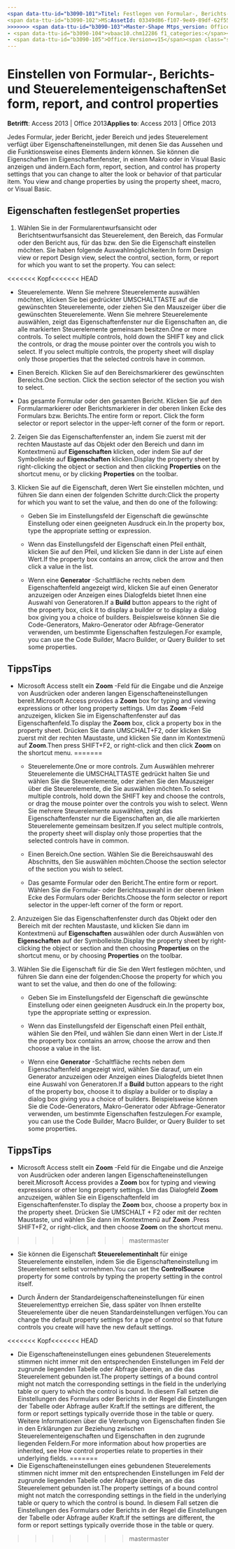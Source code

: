 ```yaml
---
<span data-ttu-id="b3090-101">Titel: Festlegen von Formular-, Berichts- und Steuerelementeigenschaften TOCTitle: Festlegen von Formular-, Berichts- und Steuerelementeigenschaften <<<<<<< HEAD Ms:assetid: 03349d86-f107-9e49-89df-62f55f3a0735 Ms:mtpsurl: https://msdn.microsoft.com/library/Ff844789(v=office.15) Ms:contentKeyID: 48542977 ms.date: 09/18 / 2015 === Beschreibung: jedes Formular, Bericht, Abschnitt und Steuerelement hat die eigenschafteneinstellungen, die Sie bearbeiten können, um das Aussehen und das Verhalten des betreffenden Elements auf bestimmten in Access 2013 ändern.</span><span class="sxs-lookup"><span data-stu-id="b3090-101">title: Set form, report, and control properties TOCTitle: Set form, report, and control properties <<<<<<< HEAD ms:assetid: 03349d86-f107-9e49-89df-62f55f3a0735 ms:mtpsurl: https://msdn.microsoft.com/library/Ff844789(v=office.15) ms:contentKeyID: 48542977 ms.date: 09/18/2015 ======= description: Each form, report, section, and control has property settings that you can change to alter the look or behavior of that particular item in Access 2013.</span></span>
<span data-ttu-id="b3090-102">MS:AssetId: 03349d86-f107-9e49-89df-62f55f3a0735 Ms:mtpsurl: https://msdn.microsoft.com/library/Ff844789(v=office.15) Ms:contentKeyID: 48542977 ms.date: 10/16/2018</span><span class="sxs-lookup"><span data-stu-id="b3090-102">ms:assetid: 03349d86-f107-9e49-89df-62f55f3a0735 ms:mtpsurl: https://msdn.microsoft.com/library/Ff844789(v=office.15) ms:contentKeyID: 48542977 ms.date: 10/16/2018</span></span>
>>>>>>> <span data-ttu-id="b3090-103">Master-Shape Mtps_version: Office. 15 f1_keywords:</span><span class="sxs-lookup"><span data-stu-id="b3090-103">master mtps_version: v=office.15 f1_keywords:</span></span>
- <span data-ttu-id="b3090-104">vbaac10.chm12286 f1_categories:</span><span class="sxs-lookup"><span data-stu-id="b3090-104">vbaac10.chm12286 f1_categories:</span></span>
- <span data-ttu-id="b3090-105">Office.Version=v15</span><span class="sxs-lookup"><span data-stu-id="b3090-105">Office.Version=v15</span></span>
---
```


# <a name="set-form-report-and-control-properties"></a><span data-ttu-id="b3090-106">Einstellen von Formular-, Berichts- und Steuerelementeigenschaften</span><span class="sxs-lookup"><span data-stu-id="b3090-106">Set form, report, and control properties</span></span>

<span data-ttu-id="b3090-107">**Betrifft**: Access 2013 | Office 2013</span><span class="sxs-lookup"><span data-stu-id="b3090-107">**Applies to**: Access 2013 | Office 2013</span></span>

<span data-ttu-id="b3090-p102">Jedes Formular, jeder Bericht, jeder Bereich und jedes Steuerelement verfügt über Eigenschafteneinstellungen, mit denen Sie das Aussehen und die Funktionsweise eines Elements ändern können. Sie können die Eigenschaften im Eigenschaftenfenster, in einem Makro oder in Visual Basic anzeigen und ändern.</span><span class="sxs-lookup"><span data-stu-id="b3090-p102">Each form, report, section, and control has property settings that you can change to alter the look or behavior of that particular item. You view and change properties by using the property sheet, macro, or Visual Basic.</span></span>

## <a name="set-properties"></a><span data-ttu-id="b3090-110">Eigenschaften festlegen</span><span class="sxs-lookup"><span data-stu-id="b3090-110">Set properties</span></span>

1. <span data-ttu-id="b3090-p103">Wählen Sie in der Formularentwurfsansicht oder Berichtsentwurfsansicht das Steuerelement, den Bereich, das Formular oder den Bericht aus, für das bzw. den Sie die Eigenschaft einstellen möchten. Sie haben folgende Auswahlmöglichkeiten:</span><span class="sxs-lookup"><span data-stu-id="b3090-p103">In form Design view or report Design view, select the control, section, form, or report for which you want to set the property. You can select:</span></span>
    
<span data-ttu-id="b3090-113"><<<<<<< Kopf</span><span class="sxs-lookup"><span data-stu-id="b3090-113"><<<<<<< HEAD</span></span>
   - <span data-ttu-id="b3090-p104">Steuerelemente. Wenn Sie mehrere Steuerelemente auswählen möchten, klicken Sie bei gedrückter UMSCHALTTASTE auf die gewünschten Steuerelemente, oder ziehen Sie den Mauszeiger über die gewünschten Steuerelemente. Wenn Sie mehrere Steuerelemente auswählen, zeigt das Eigenschaftenfenster nur die Eigenschaften an, die alle markierten Steuerelemente gemeinsam besitzen.</span><span class="sxs-lookup"><span data-stu-id="b3090-p104">One or more controls. To select multiple controls, hold down the SHIFT key and click the controls, or drag the mouse pointer over the controls you wish to select. If you select multiple controls, the property sheet will display only those properties that the selected controls have in common.</span></span>
    
   - <span data-ttu-id="b3090-p105">Einen Bereich. Klicken Sie auf den Bereichsmarkierer des gewünschten Bereichs.</span><span class="sxs-lookup"><span data-stu-id="b3090-p105">One section. Click the section selector of the section you wish to select.</span></span>
    
   - <span data-ttu-id="b3090-p106">Das gesamte Formular oder den gesamten Bericht. Klicken Sie auf den Formularmarkierer oder Berichtsmarkierer in der oberen linken Ecke des Formulars bzw. Berichts.</span><span class="sxs-lookup"><span data-stu-id="b3090-p106">The entire form or report. Click the form selector or report selector in the upper-left corner of the form or report.</span></span>

2. <span data-ttu-id="b3090-121">Zeigen Sie das Eigenschaftenfenster an, indem Sie zuerst mit der rechten Maustaste auf das Objekt oder den Bereich und dann im Kontextmenü auf **Eigenschaften** klicken, oder indem Sie auf der Symbolleiste auf **Eigenschaften** klicken.</span><span class="sxs-lookup"><span data-stu-id="b3090-121">Display the property sheet by right-clicking the object or section and then clicking **Properties** on the shortcut menu, or by clicking **Properties** on the toolbar.</span></span>

3. <span data-ttu-id="b3090-122">Klicken Sie auf die Eigenschaft, deren Wert Sie einstellen möchten, und führen Sie dann einen der folgenden Schritte durch:</span><span class="sxs-lookup"><span data-stu-id="b3090-122">Click the property for which you want to set the value, and then do one of the following:</span></span>
    
   - <span data-ttu-id="b3090-123">Geben Sie im Einstellungsfeld der Eigenschaft die gewünschte Einstellung oder einen geeigneten Ausdruck ein.</span><span class="sxs-lookup"><span data-stu-id="b3090-123">In the property box, type the appropriate setting or expression.</span></span>
    
   - <span data-ttu-id="b3090-124">Wenn das Einstellungsfeld der Eigenschaft einen Pfeil enthält, klicken Sie auf den Pfeil, und klicken Sie dann in der Liste auf einen Wert.</span><span class="sxs-lookup"><span data-stu-id="b3090-124">If the property box contains an arrow, click the arrow and then click a value in the list.</span></span>
    
   - <span data-ttu-id="b3090-125">Wenn eine **Generator** -Schaltfläche rechts neben dem Eigenschaftenfeld angezeigt wird, klicken Sie auf einen Generator anzuzeigen oder Anzeigen eines Dialogfelds bietet Ihnen eine Auswahl von Generatoren.</span><span class="sxs-lookup"><span data-stu-id="b3090-125">If a **Build** button appears to the right of the property box, click it to display a builder or to display a dialog box giving you a choice of builders.</span></span> <span data-ttu-id="b3090-126">Beispielsweise können Sie die Code-Generators, Makro-Generator oder Abfrage-Generator verwenden, um bestimmte Eigenschaften festzulegen.</span><span class="sxs-lookup"><span data-stu-id="b3090-126">For example, you can use the Code Builder, Macro Builder, or Query Builder to set some properties.</span></span>

## <a name="tips"></a><span data-ttu-id="b3090-127">Tipps</span><span class="sxs-lookup"><span data-stu-id="b3090-127">Tips</span></span>

- <span data-ttu-id="b3090-128">Microsoft Access stellt ein **Zoom** -Feld für die Eingabe und die Anzeige von Ausdrücken oder anderen langen Eigenschafteneinstellungen bereit.</span><span class="sxs-lookup"><span data-stu-id="b3090-128">Microsoft Access provides a **Zoom** box for typing and viewing expressions or other long property settings.</span></span> <span data-ttu-id="b3090-129">Um das **Zoom** -Feld anzuzeigen, klicken Sie im Eigenschaftenfenster auf das Eigenschaftenfeld.</span><span class="sxs-lookup"><span data-stu-id="b3090-129">To display the **Zoom** box, click a property box in the property sheet.</span></span> <span data-ttu-id="b3090-130">Drücken Sie dann UMSCHALT+F2, oder klicken Sie zuerst mit der rechten Maustaste, und klicken Sie dann im Kontextmenü auf **Zoom**.</span><span class="sxs-lookup"><span data-stu-id="b3090-130">Then press SHIFT+F2, or right-click and then click **Zoom** on the shortcut menu.</span></span>
=======
   - <span data-ttu-id="b3090-131">Steuerelemente.</span><span class="sxs-lookup"><span data-stu-id="b3090-131">One or more controls.</span></span> <span data-ttu-id="b3090-132">Zum Auswählen mehrerer Steuerelemente die UMSCHALTTASTE gedrückt halten Sie und wählen Sie die Steuerelemente, oder ziehen Sie den Mauszeiger über die Steuerelemente, die Sie auswählen möchten.</span><span class="sxs-lookup"><span data-stu-id="b3090-132">To select multiple controls, hold down the SHIFT key and choose the controls, or drag the mouse pointer over the controls you wish to select.</span></span> <span data-ttu-id="b3090-133">Wenn Sie mehrere Steuerelemente auswählen, zeigt das Eigenschaftenfenster nur die Eigenschaften an, die alle markierten Steuerelemente gemeinsam besitzen.</span><span class="sxs-lookup"><span data-stu-id="b3090-133">If you select multiple controls, the property sheet will display only those properties that the selected controls have in common.</span></span>
    
   - <span data-ttu-id="b3090-134">Einen Bereich.</span><span class="sxs-lookup"><span data-stu-id="b3090-134">One section.</span></span> <span data-ttu-id="b3090-135">Wählen Sie die Bereichsauswahl des Abschnitts, den Sie auswählen möchten.</span><span class="sxs-lookup"><span data-stu-id="b3090-135">Choose the section selector of the section you wish to select.</span></span>
    
   - <span data-ttu-id="b3090-136">Das gesamte Formular oder den Bericht.</span><span class="sxs-lookup"><span data-stu-id="b3090-136">The entire form or report.</span></span> <span data-ttu-id="b3090-137">Wählen Sie die Formular- oder Berichtsauswahl in der oberen linken Ecke des Formulars oder Berichts.</span><span class="sxs-lookup"><span data-stu-id="b3090-137">Choose the form selector or report selector in the upper-left corner of the form or report.</span></span>

2. <span data-ttu-id="b3090-138">Anzuzeigen Sie das Eigenschaftenfenster durch das Objekt oder den Bereich mit der rechten Maustaste, und klicken Sie dann im Kontextmenü auf **Eigenschaften** auswählen oder durch Auswählen von **Eigenschaften** auf der Symbolleiste.</span><span class="sxs-lookup"><span data-stu-id="b3090-138">Display the property sheet by right-clicking the object or section and then choosing **Properties** on the shortcut menu, or by choosing **Properties** on the toolbar.</span></span>

3. <span data-ttu-id="b3090-139">Wählen Sie die Eigenschaft für die Sie den Wert festlegen möchten, und führen Sie dann eine der folgenden:</span><span class="sxs-lookup"><span data-stu-id="b3090-139">Choose the property for which you want to set the value, and then do one of the following:</span></span>
    
   - <span data-ttu-id="b3090-140">Geben Sie im Einstellungsfeld der Eigenschaft die gewünschte Einstellung oder einen geeigneten Ausdruck ein.</span><span class="sxs-lookup"><span data-stu-id="b3090-140">In the property box, type the appropriate setting or expression.</span></span>
    
   - <span data-ttu-id="b3090-141">Wenn das Einstellungsfeld der Eigenschaft einen Pfeil enthält, wählen Sie den Pfeil, und wählen Sie dann einen Wert in der Liste.</span><span class="sxs-lookup"><span data-stu-id="b3090-141">If the property box contains an arrow, choose the arrow and then choose a value in the list.</span></span>
    
   - <span data-ttu-id="b3090-142">Wenn eine **Generator** -Schaltfläche rechts neben dem Eigenschaftenfeld angezeigt wird, wählen Sie darauf, um ein Generator anzuzeigen oder Anzeigen eines Dialogfelds bietet Ihnen eine Auswahl von Generatoren.</span><span class="sxs-lookup"><span data-stu-id="b3090-142">If a **Build** button appears to the right of the property box, choose it to display a builder or to display a dialog box giving you a choice of builders.</span></span> <span data-ttu-id="b3090-143">Beispielsweise können Sie die Code-Generators, Makro-Generator oder Abfrage-Generator verwenden, um bestimmte Eigenschaften festzulegen.</span><span class="sxs-lookup"><span data-stu-id="b3090-143">For example, you can use the Code Builder, Macro Builder, or Query Builder to set some properties.</span></span>

## <a name="tips"></a><span data-ttu-id="b3090-144">Tipps</span><span class="sxs-lookup"><span data-stu-id="b3090-144">Tips</span></span>

- <span data-ttu-id="b3090-145">Microsoft Access stellt ein **Zoom** -Feld für die Eingabe und die Anzeige von Ausdrücken oder anderen langen Eigenschafteneinstellungen bereit.</span><span class="sxs-lookup"><span data-stu-id="b3090-145">Microsoft Access provides a **Zoom** box for typing and viewing expressions or other long property settings.</span></span> <span data-ttu-id="b3090-146">Um das Dialogfeld **Zoom** anzuzeigen, wählen Sie ein Eigenschaftenfeld im Eigenschaftenfenster.</span><span class="sxs-lookup"><span data-stu-id="b3090-146">To display the **Zoom** box, choose a property box in the property sheet.</span></span> <span data-ttu-id="b3090-147">Drücken Sie UMSCHALT + F2 oder mit der rechten Maustaste, und wählen Sie dann im Kontextmenü auf **Zoom** .</span><span class="sxs-lookup"><span data-stu-id="b3090-147">Press SHIFT+F2, or right-click, and then choose **Zoom** on the shortcut menu.</span></span>
>>>>>>> <span data-ttu-id="b3090-148">master</span><span class="sxs-lookup"><span data-stu-id="b3090-148">master</span></span>

- <span data-ttu-id="b3090-149">Sie können die Eigenschaft **Steuerelementinhalt** für einige Steuerelemente einstellen, indem Sie die Eigenschafteneinstellung im Steuerelement selbst vornehmen.</span><span class="sxs-lookup"><span data-stu-id="b3090-149">You can set the **ControlSource** property for some controls by typing the property setting in the control itself.</span></span>

- <span data-ttu-id="b3090-150">Durch Ändern der Standardeigenschafteneinstellungen für einen Steuerelementtyp erreichen Sie, dass später von Ihnen erstellte Steuerelemente über die neuen Standardeinstellungen verfügen.</span><span class="sxs-lookup"><span data-stu-id="b3090-150">You can change the default property settings for a type of control so that future controls you create will have the new default settings.</span></span>

<span data-ttu-id="b3090-151"><<<<<<< Kopf</span><span class="sxs-lookup"><span data-stu-id="b3090-151"><<<<<<< HEAD</span></span>
- <span data-ttu-id="b3090-152">Die Eigenschafteneinstellungen eines gebundenen Steuerelements stimmen nicht immer mit den entsprechenden Einstellungen im Feld der zugrunde liegenden Tabelle oder Abfrage überein, an die das Steuerelement gebunden ist.</span><span class="sxs-lookup"><span data-stu-id="b3090-152">The property settings of a bound control might not match the corresponding settings in the field in the underlying table or query to which the control is bound.</span></span> <span data-ttu-id="b3090-153">In diesem Fall setzen die Einstellungen des Formulars oder Berichts in der Regel die Einstellungen der Tabelle oder Abfrage außer Kraft.</span><span class="sxs-lookup"><span data-stu-id="b3090-153">If the settings are different, the form or report settings typically override those in the table or query.</span></span> <span data-ttu-id="b3090-154">Weitere Informationen über die Vererbung von Eigenschaften finden Sie in den Erklärungen zur Beziehung zwischen Steuerelementeigenschaften und Eigenschaften in den zugrunde liegenden Feldern.</span><span class="sxs-lookup"><span data-stu-id="b3090-154">For more information about how properties are inherited, see How control properties relate to properties in their underlying fields.</span></span>
=======
- <span data-ttu-id="b3090-155">Die Eigenschafteneinstellungen eines gebundenen Steuerelements stimmen nicht immer mit den entsprechenden Einstellungen im Feld der zugrunde liegenden Tabelle oder Abfrage überein, an die das Steuerelement gebunden ist.</span><span class="sxs-lookup"><span data-stu-id="b3090-155">The property settings of a bound control might not match the corresponding settings in the field in the underlying table or query to which the control is bound.</span></span> <span data-ttu-id="b3090-156">In diesem Fall setzen die Einstellungen des Formulars oder Berichts in der Regel die Einstellungen der Tabelle oder Abfrage außer Kraft.</span><span class="sxs-lookup"><span data-stu-id="b3090-156">If the settings are different, the form or report settings typically override those in the table or query.</span></span>
>>>>>>> <span data-ttu-id="b3090-157">master</span><span class="sxs-lookup"><span data-stu-id="b3090-157">master</span></span>

